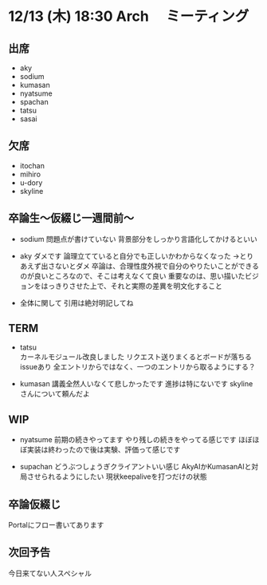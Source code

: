 # 12/13 (木) 18:30 Arch 　ミーティング

## 出席

- aky
- sodium
- kumasan
- nyatsume
- spachan
- tatsu
- sasai

## 欠席

- itochan
- mihiro
- u-dory
- skyline

## 卒論生〜仮綴じ一週間前〜
- sodium
問題点が書けていない
背景部分をしっかり言語化してかけるといい

- aky
ダメです
論理立てていると自分でも正しいかわからなくなった
→とりあえず出さないとダメ
卒論は、合理性度外視で自分のやりたいことができるのが良いところなので、そこは考えなくて良い
重要なのは、思い描いたビジョンをはっきりさせた上で、それと実際の差異を明文化すること

- 全体に関して
引用は絶対明記してね

## TERM
- tatsu  
カーネルモジュール改良しました
リクエスト送りまくるとボードが落ちるissueあり
全エントリからではなく、一つのエントリから取るようにする？

- kumasan
講義全然人いなくて悲しかったです
進捗は特にないです
skylineさんについて頼んだよ

## WIP
- nyatsume 
前期の続きやってます
やり残しの続きをやってる感じです
ほぼほぼ実装は終わったので後は実験、評価って感じです

- supachan
どうぶつしょうぎクライアントいい感じ
AkyAIかKumasanAIと対局させられるようにしたい
現状keepaliveを打つだけの状態

## 卒論仮綴じ
Portalにフロー書いてあります

## 次回予告
今日来てない人スペシャル
